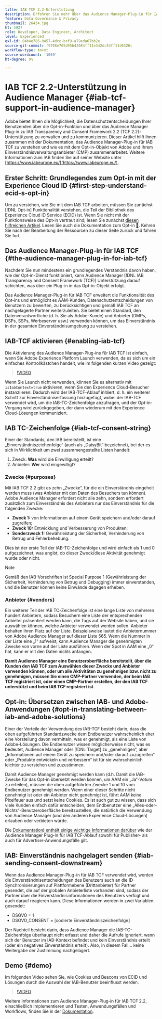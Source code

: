 ```yaml
---
title: IAB TCF 2.2-Unterstützung
description: Erfahren Sie mehr über das Audience Manager-Plug-in für IAB TCF und wie es mit dem Opt-in-Objekt von Adobe und Ihrem Einverständnisverwaltungsanbieter (CMP) funktioniert.
feature: Data Governance & Privacy
thumbnail: 26434.jpg
kt: 5027
role: Developer, Data Engineer, Architect
level: Experienced
exl-id: 04b4e786-0457-4dcc-bcf9-a79eda67bb2e
source-git-commit: f9708e705d95b43084ff11e342dc54ff11d6326c
workflow-type: tm+mt
source-wordcount: '1059'
ht-degree: 0%

---
```


# IAB TCF 2.2-Unterstützung in Audience Manager {#iab-tcf-support-in-audience-manager}

Adobe bietet Ihnen die Möglichkeit, die Datenschutzentscheidungen Ihrer Benutzenden über die Opt-in-Funktion und über das Audience Manager Plug-in zu IAB Transparency and Consent Framework 2.2 (TCF 2.2)-Unterstützung zu verwalten und zu kommunizieren. Dieser Artikel hilft Ihnen zusammen mit der Dokumentation, das Audience Manager-Plug-in für IAB TCF zu verstehen und wie es mit dem Opt-in-Objekt von Adobe und Ihrem Einverständnisverwaltungsanbieter (CMP) zusammenarbeitet. Weitere Informationen zum IAB finden Sie auf seiner Website unter [https://www.iabeurope.eu/](https://www.iabeurope.eu/).

## Erster Schritt: Grundlegendes zum Opt-in mit der Experience Cloud ID {#first-step-understand-ecid-s-opt-in}

Um zu verstehen, wie Sie mit dem IAB TCF arbeiten, müssen Sie zunächst [!DNL Opt-in] Funktionalität verstehen, die Teil der Bibliothek des Experience Cloud ID Service (ECID) ist. Wenn Sie nicht mit der Funktionsweise des Opt-in vertraut sind, lesen Sie zunächst [diesen hilfreichen Artikel](https://experienceleague.adobe.com/docs/core-services-learn/tutorials/id-service/use-opt-in-to-control-experience-cloud-activities-based-on-user-consent.html?lang=de). Lesen Sie auch die Dokumentation zum Opt-in [&#128279;](https://experienceleague.adobe.com/docs/id-service/using/implementation/opt-in-service/optin-overview.html?lang=de). Kehren Sie nach der Bearbeitung der Ressourcen zu dieser Seite zurück und fahren Sie fort.

## Das Audience Manager-Plug-in für IAB TCF {#the-audience-manager-plug-in-for-iab-tcf}

Nachdem Sie nun mindestens ein grundlegendes Verständnis davon haben, wie der Opt-in-Dienst funktioniert, kann Audience Manager [!DNL IAB Transparency and Consent Framework (TCF)] Unterstützung darauf schichten, was über ein Plug-in in das Opt-in-Objekt erfolgt.

Das Audience Manager-Plug-in für IAB TCF erweitert die Funktionalität des Opt-ins und ermöglicht es AAM-Kunden, Datenschutzentscheidungen von Benutzern zu bewerten, zu berücksichtigen und gemäß IAB TCF an nachgelagerte Partner weiterzuleiten. Sie bietet einen Standard, den Datenverantwortliche (d. h. Sie als Adobe-Kunde) und Anbieter (DMPs, DSPs, SSPs, Werbeserver usw.) verwenden können, um das Einverständnis in der gesamten Einverständnisumgebung zu verstehen.

## IAB-TCF aktivieren {#enabling-iab-tcf}

Die Aktivierung des Audience Manager-Plug-ins für IAB TCF ist einfach, wenn Sie Adobe Experience Platform Launch verwenden, da es sich um ein einfaches Kontrollkästchen handelt, wie im folgenden kurzen Video gezeigt:

>[!VIDEO](https://video.tv.adobe.com/v/26433/?quality=12)

Wenn Sie Launch nicht verwenden, können Sie es alternativ mit `isIabContext=true` aktivieren, wenn Sie den Experience Cloud-Besucher instanziieren. Dadurch wird der IAB-TCF-Ablauf initiiert, d. h. ein weiterer Schritt zur Einverständniserfassung hinzugefügt, wobei der IAB-TCF verwendet wird, um die IAB-TC-Zeichenfolge abzufragen, und der Opt-in-Vorgang wird zurückgegeben, der dann wiederum mit den Experience Cloud-Lösungen kommuniziert.

## IAB TC-Zeichenfolge {#iab-tcf-consent-string}

Einer der Standards, den IAB bereitstellt, ist eine „Einverständniszeichenfolge“ (auch als „DaisyBit“ bezeichnet), bei der es sich in Wirklichkeit um zwei zusammengestellte Listen handelt:

1. Zweck: **Was** wird die Einwilligung erteilt?
1. Anbieter: **Wer** wird eingewilligt?

### Zwecke {#purposes}

Mit IAB TCF 2.2 gibt es zehn „Zwecke“, für die ein Einverständnis eingeholt werden muss (was Anbieter mit den Daten des Besuchers tun können). Adobe Audience Manager erfordert nicht alle zehn, sondern erfordert zusätzlich zum Einverständnis des Anbieters nur das Einverständnis für die folgenden Zwecke:

* **Zweck 1:** von Informationen auf einem Gerät speichern und/oder darauf zugreifen;
* **Zweck 10:** Entwicklung und Verbesserung von Produkten;
* **Sonderzweck 1:** Gewährleistung der Sicherheit, Verhinderung von Betrug und Fehlerbehebung.

Dies ist der erste Teil der IAB-TC-Zeichenfolge und wird einfach als 1 und 0 aufgezeichnet, was angibt, ob dieser Zweck/diese Aktivität genehmigt wurde oder nicht.

>[!NOTE]
>
>Gemäß den IAB-Vorschriften ist Special Purpose 1 (Gewährleistung der Sicherheit, Verhinderung von Betrug und Debugging) immer einverstanden, und die Benutzer können keine Einwände dagegen erheben.

### Anbieter {#vendors}

Ein weiterer Teil der IAB TC-Zeichenfolge ist eine lange Liste von mehreren hundert Anbietern, sodass Besuchern eine Liste der entsprechenden Anbieter präsentiert werden kann, die Tags auf der Website haben, und sie auswählen können, welche Anbieter verwendet werden sollen. Anbieter behalten ihren Platz auf der Liste. Beispielsweise lautet die Anbieternummer von Adobe Audience Manager auf dieser Liste 565. Wenn die Nummer in der Liste eine „1“ aufweist, kann Audience Manager die genehmigten Zwecke von vorne auf der Liste ausführen. Wenn der Spot in AAM eine „0“ hat, kann er mit den Daten nichts anfangen.

**Damit Audience Manager eine Benutzeroberfläche bereitstellt, über die Kunden den IAB TCF zum Auswählen dieser Zwecke und Anbieter verwenden können, oder um alle Aktivitäten zu genehmigen bzw. nicht zu genehmigen, müssen Sie einen CMP-Partner verwenden, der beim IAB TCF registriert ist, oder einen CMP-Partner erstellen, der den IAB TCF unterstützt und beim IAB TCF registriert ist.**

## Opt-in: Übersetzen zwischen IAB- und Adobe-Anwendungen {#opt-in-translating-between-iab-and-adobe-solutions}

Einer der Vorteile der Verwendung des IAB-TCF besteht darin, dass die oben aufgeführten Standardzwecke dem Endbenutzer wahrscheinlich eher eine Vorstellung davon vermitteln, was er genehmigt, als eine Liste von Adobe-Lösungen. Die Endbenutzer wissen möglicherweise nicht, was es bedeutet, Audience Manager oder [!DNL Target] zu „genehmigen“, aber „Informationen auf einem Gerät zu speichern und/oder darauf zuzugreifen“ oder „Produkte entwickeln und verbessern“ ist für sie wahrscheinlich leichter zu verstehen und zuzustimmen.

Damit Audience Manager genehmigt werden kann (d.h. Damit die IAB-Zwecke für das Opt-in übersetzt werden können, um AAM ein „Ja“-Votum zu erteilen), müssen die oben aufgeführten Zwecke 1 und 10 vom Endbenutzer genehmigt werden. Wenn einer dieser Schritte nicht genehmigt ist oder ein Anbieter nicht genehmigt ist, führt AAM keine Pixelfeuer aus und setzt keine Cookies. Es ist auch gut zu wissen, dass sich viele Kunden einfach dafür entscheiden, dem Endbenutzer eine „Alles-oder-Nichts“-Benutzeroberfläche bereitzustellen, die natürlich die Verwendung von Audience Manager (und den anderen Experience Cloud-Lösungen) erlauben oder verbieten würde.

Die [Dokumentation) enthält einige wichtige Informationen darüber](https://experienceleague.adobe.com/docs/audience-manager/user-guide/overview/data-privacy/consent-management/aam-iab-plugin.html?lang=de) wie der Audience Manager Plug-In für IAB TCF-Ablauf sowohl für Publisher- als auch für Advertiser-Anwendungsfälle gilt.

## IAB: Einverständnis nachgelagert senden {#iab-sending-consent-downstream}

Wenn das Audience Manager-Plug-in für IAB TCF verwendet wird, werden die Einverständnisentscheidungen des Benutzers auch an die ID-Synchronisierungen auf Plattformebene (Drittanbieter) für Partner gesendet, die auf der globalen Anbieterliste vorhanden sind, sodass der Partner über die Einverständnisinformationen des Benutzers verfügt und auch darauf reagieren kann. Diese Informationen werden in zwei Variablen gesendet:

* DSGVO = 1
* DSGVO_CONSENT = [codierte Einverständniszeichenfolge]

Der Nachteil besteht darin, dass Audience Manager die IAB-TC-Zeichenfolge überhaupt nicht erfasst und daher die Aufrufe ignoriert, wenn sich der Benutzer im IAB-Kontext befindet und kein Einverständnis erteilt (oder ein negatives Einverständnis erteilt). Also, in diesem Fall… keine Weitergabe der Zustimmung nachgelagert.

## Demo {#demo}

Im folgenden Video sehen Sie, wie Cookies und Beacons von ECID und Lösungen durch die Auswahl der IAB-Benutzer beeinflusst werden.

>[!VIDEO](https://video.tv.adobe.com/v/26434/?quality=12)

Weitere Informationen zum Audience Manager-Plug-in für IAB TCF 2.2, einschließlich Implementieren und Testen, Anwendungsfällen und Workflows, finden Sie in der [Dokumentation](https://experienceleague.adobe.com/docs/audience-manager/user-guide/overview/data-privacy/consent-management/aam-iab-plugin.html?lang=de).
